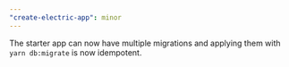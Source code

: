```yaml
---
"create-electric-app": minor
---
```


The starter app can now have multiple migrations and applying them with `yarn db:migrate` is now idempotent.
